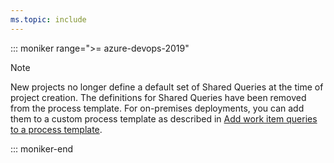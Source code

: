 ```yaml
---
ms.topic: include
---
```



::: moniker range=">= azure-devops-2019"

> [!NOTE]   
> New projects no longer define a default set of Shared Queries at the time of project creation. The definitions for Shared Queries have been removed from the process template. For on-premises deployments, you can add them to a custom process template as described in [Add work item queries to a process template](/azure/devops/reference/process-templates/add-work-item-queries-process-template.md).

::: moniker-end